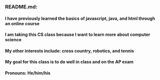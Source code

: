 ### README.md:
#### I have previously learned the basics of javascript, java, and html through an online course
#### I am taking this CS class because I want to learn more about computer science
#### My other interests include: cross country, robotics, and tennis
#### My goal for this class is to do well in class and on the AP exam
#### Pronouns: He/him/his

<!--
**RLiao24/Rliao24** is a ✨ _special_ ✨ repository because its `README.md` (this file) appears on your GitHub profile.

Here are some ideas to get you started:

- 🔭 I’m currently working on ...
- 🌱 I’m currently learning ...
- 👯 I’m looking to collaborate on ...
- 🤔 I’m looking for help with ...
- 💬 Ask me about ...
- 📫 How to reach me: ...
- 😄 Pronouns: ...
- ⚡ Fun fact: ...
-->
